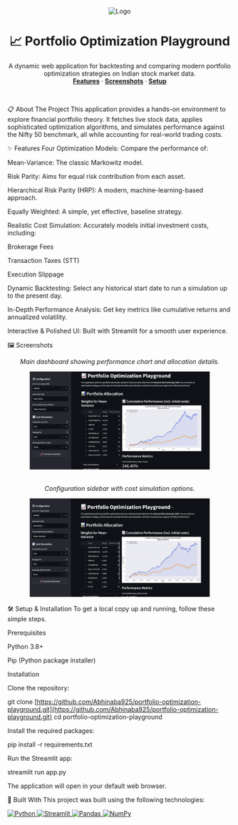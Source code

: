 <div align="center">
<img src="https://www.google.com/search?q=https://i.imgur.com/your-logo-url.png" alt="Logo" width="120"/> <!-- Optional: Add a logo here if you have one -->
<h1 align="center">📈 Portfolio Optimization Playground</h1>
<p align="center">
A dynamic web application for backtesting and comparing modern portfolio optimization strategies on Indian stock market data.
<br />
<a href="#-features"><strong>Features</strong></a>
·
<a href="#-screenshots"><strong>Screenshots</strong></a>
·
<a href="#-setup--installation"><strong>Setup</strong></a>
</p>
</div>

<br>

<!-- ABOUT THE PROJECT -->

📋 About The Project
This application provides a hands-on environment to explore financial portfolio theory. It fetches live stock data, applies sophisticated optimization algorithms, and simulates performance against the Nifty 50 benchmark, all while accounting for real-world trading costs.

✨ Features
Four Optimization Models: Compare the performance of:

Mean-Variance: The classic Markowitz model.

Risk Parity: Aims for equal risk contribution from each asset.

Hierarchical Risk Parity (HRP): A modern, machine-learning-based approach.

Equally Weighted: A simple, yet effective, baseline strategy.

Realistic Cost Simulation: Accurately models initial investment costs, including:

Brokerage Fees

Transaction Taxes (STT)

Execution Slippage

Dynamic Backtesting: Select any historical start date to run a simulation up to the present day.

In-Depth Performance Analysis: Get key metrics like cumulative returns and annualized volatility.

Interactive & Polished UI: Built with Streamlit for a smooth user experience.

🖼️ Screenshots
<div align="center">
<p><i>Main dashboard showing performance chart and allocation details.</i></p>
<img src="./assets/ss1.png" alt="App Screenshot 1" width="80%">
<br><br>
<p><i>Configuration sidebar with cost simulation options.</i></p>
<img src="./assets/ss2.png" alt="App Screenshot 2" width="80%">
</div>

🛠️ Setup & Installation
To get a local copy up and running, follow these simple steps.

Prerequisites

Python 3.8+

Pip (Python package installer)

Installation

Clone the repository:

git clone [https://github.com/Abhinaba925/portfolio-optimization-playground.git](https://github.com/Abhinaba925/portfolio-optimization-playground.git)
cd portfolio-optimization-playground

Install the required packages:

pip install -r requirements.txt

Run the Streamlit app:

streamlit run app.py

The application will open in your default web browser.

🔧 Built With
This project was built using the following technologies:

<p align="left">
<a href="https://www.python.org" target="_blank"> <img src="https://www.google.com/search?q=https://img.shields.io/badge/Python-3776AB%3Fstyle%3Dfor-the-badge%26logo%3Dpython%26logoColor%3Dwhite" alt="Python"/> </a>
<a href="https://streamlit.io" target="_blank"> <img src="https://www.google.com/search?q=https://img.shields.io/badge/Streamlit-FF4B4B%3Fstyle%3Dfor-the-badge%26logo%3Dstreamlit%26logoColor%3Dwhite" alt="Streamlit"/> </a>
<a href="https://pandas.pydata.org/" target="_blank"> <img src="https://www.google.com/search?q=https://img.shields.io/badge/Pandas-150458%3Fstyle%3Dfor-the-badge%26logo%3Dpandas%26logoColor%3Dwhite" alt="Pandas"/> </a>
<a href="https://numpy.org/" target="blank"> <img src="https://www.google.com/search?q=https://img.shields.io/badge/NumPy-013243%3Fstyle%3Dfor-the-badge%26logo%3Dnumpy%26logoColor%3Dwhite" alt="NumPy"/> </a>
<a href="https://scipy.org/" target=""

